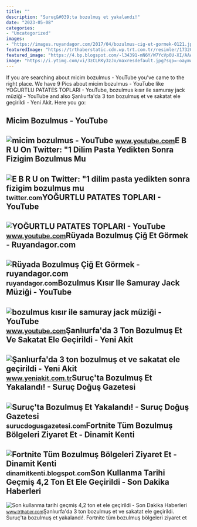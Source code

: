 ```yaml
---
title: ""
description: "Suruç&#039;ta bozulmuş et yakalandı!"
date: "2023-05-08"
categories:
- "Uncategorized"
images:
- "https://images.ruyandagor.com/2017/04/bozulmus-cig-et-gormek-0121.jpg"
featuredImage: "https://trthaberstatic.cdn.wp.trt.com.tr/resimler/1732000/bozulmus-et-1732368_2.jpg"
featured_image: "https://4.bp.blogspot.com/-l34391-mN6Y/W7YcVp0U-XI/AAAAAAAAAqg/XVhzRa38YxsBt8APikcnj4dbHei5bRcYQCLcBGAs/w1200-h630-p-k-no-nu/fortnite-tum-bozulmus-bolgeleri-ziyaret-et.png"
image: "https://i.ytimg.com/vi/3zCLRKy3zJo/maxresdefault.jpg?sqp=-oaymwEmCIAKENAF8quKqQMa8AEB-AHUBoAC4AOKAgwIABABGEwgWihlMA8=&amp;rs=AOn4CLAsboxekv0t7ohofjIM_440T8iMlA"
---
```


If you are searching about micim bozulmus - YouTube you've came to the right place. We have 9 Pics about micim bozulmus - YouTube like YOĞURTLU PATATES TOPLARI - YouTube, bozulmus kısır ile samuray jack müziği - YouTube and also Şanlıurfa'da 3 ton bozulmuş et ve sakatat ele geçirildi - Yeni Akit. Here you go:

Micim Bozulmus - YouTube
------------------------

 ![micim bozulmus - YouTube](https://i.ytimg.com/vi/3zCLRKy3zJo/maxresdefault.jpg?sqp=-oaymwEmCIAKENAF8quKqQMa8AEB-AHUBoAC4AOKAgwIABABGEwgWihlMA8=&rs=AOn4CLAsboxekv0t7ohofjIM_440T8iMlA) <small>www.youtube.com</small>E B R U On Twitter: "1 Dilim Pasta Yedikten Sonra Fizigim Bozulmus Mu
---------------------------------------------------------------------

 ![E B R U on Twitter: "1 dilim pasta yedikten sonra fizigim bozulmus mu](https://pbs.twimg.com/ext_tw_video_thumb/1646969707612852240/pu/img/DibJMTZGhyq9I0gA.jpg) <small>twitter.com</small>YOĞURTLU PATATES TOPLARI - YouTube
----------------------------------

 ![YOĞURTLU PATATES TOPLARI - YouTube](https://i.ytimg.com/vi/-kP3gDE6yTo/maxresdefault.jpg) <small>www.youtube.com</small>Rüyada Bozulmuş Çiğ Et Görmek - Ruyandagor.com
----------------------------------------------

 ![Rüyada Bozulmuş Çiğ Et Görmek - ruyandagor.com](https://images.ruyandagor.com/2017/04/bozulmus-cig-et-gormek-0121.jpg) <small>ruyandagor.com</small>Bozulmus Kısır Ile Samuray Jack Müziği - YouTube
------------------------------------------------

 ![bozulmus kısır ile samuray jack müziği - YouTube](https://i.ytimg.com/vi/iYpdOMJywtg/maxresdefault.jpg) <small>www.youtube.com</small>Şanlıurfa'da 3 Ton Bozulmuş Et Ve Sakatat Ele Geçirildi - Yeni Akit
-------------------------------------------------------------------

 ![Şanlıurfa'da 3 ton bozulmuş et ve sakatat ele geçirildi - Yeni Akit](https://cdn.yeniakit.com.tr/images/news/625/sanliurfada-3-ton-bozulmus-et-ve-sakatat-ele-gecirildi-h1664212643-37ff64.jpg) <small>www.yeniakit.com.tr</small>Suruç'ta Bozulmuş Et Yakalandı! - Suruç Doğuş Gazetesi
------------------------------------------------------

 ![Suruç'ta Bozulmuş Et Yakalandı! - Suruç Doğuş Gazetesi](https://surucdogusgazetesi.com/wp-content/uploads/2017/09/bozulmus-et.png) <small>surucdogusgazetesi.com</small>Fortnite Tüm Bozulmuş Bölgeleri Ziyaret Et - Dinamit Kenti
----------------------------------------------------------

 ![Fortnite Tüm Bozulmuş Bölgeleri Ziyaret Et - Dinamit Kenti](https://4.bp.blogspot.com/-l34391-mN6Y/W7YcVp0U-XI/AAAAAAAAAqg/XVhzRa38YxsBt8APikcnj4dbHei5bRcYQCLcBGAs/w1200-h630-p-k-no-nu/fortnite-tum-bozulmus-bolgeleri-ziyaret-et.png) <small>dinamitkenti.blogspot.com</small>Son Kullanma Tarihi Geçmiş 4,2 Ton Et Ele Geçirildi - Son Dakika Haberleri
--------------------------------------------------------------------------

 ![Son kullanma tarihi geçmiş 4,2 ton et ele geçirildi - Son Dakika Haberleri](https://trthaberstatic.cdn.wp.trt.com.tr/resimler/1732000/bozulmus-et-1732368_2.jpg) <small>www.trthaber.com</small>Şanlıurfa'da 3 ton bozulmuş et ve sakatat ele geçirildi. Suruç'ta bozulmuş et yakalandı!. Fortnite tüm bozulmuş bölgeleri ziyaret et
